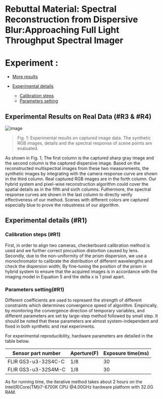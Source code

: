 # Rebuttal Material: Spectral Reconstruction from Dispersive Blur:Approaching Full Light Throughput Spectral Imager

# Experiment :

* [More results](#res)
* [Experimental details](#para)
   
    * [Calibration steps](#calib)
    * [Parameters setting](#parameters)


## <span id="res">Experimental Results on Real Data (#R3 & #R4)</span>

![image](https://github.com/fjdksfj/fjdksfj.github.io/blob/master/fig7_ver1.png)

> Fig. 1: Experimental results on captured image data. The synthetic RGB images, details and the spectral response of scene points are evaluated.

As shown in Fig. 1, The first column is the captured sharp gray image and the second column is the captured dispersive image. Based on the reconstructed multispectral images from these two measurements, the synthetic images by integrating with the camera response curve are shown in the third column. Real captured RGB images are in the forth column. Our hybrid system and pixel-wise reconstruction algorithm could cover the spatial details as in the fifth and sixth columns. Futhermore, the spectral response curves are shown in the last column to directly verify effectiveness of our method. 
Scenes with different colors are captured especially blue to prove the robustness of our algorithm.

## <span id="para">Experimental details (#R1)</span>
### <span id="calib">Calibration steps (#R1)</span>
[//]: <> (首先为了确保两路相机完全对齐，我们采用棋盘格标定的方法，并且矫正了枕形畸变.  其次由于棱镜色散的不均匀性，我们使用单色仪标定了不同波长的分布情况确定色散宽度；根据结果移动棱镜位置进行调试，确保色散图像符合成像模型文中的方程5)

First, in order to align two cameras, checkerboard calibration method is used and we further correct pincushion distortion caused by lens. Secondly, due to the non-uniformity of the prism dispersion, we use a monochromator to calibrate the distribution of different wavelengths and check the dispersion width; By fine-tuning the position of the prism in hybrid system to ensure that the acquired images is in accordance with the imaging model in Equation 5 and the delta x is 1 pixel apart.  

### <span id="parameters">Parameters setting(#R1)</span>

Different coefficients are used to represent the strength of different constraints which determines convergence speed of algorithm. Empirically, by monitoring the convergence direction of temporary variables, and different parameters are set by large-step method followed by small step. It should be noted that these parameters are almost system-independent and fixed in both synthetic and real experiments.

For experimental reproducibility, hardware parameters are detailed in the table below.

|  Sensor part number    | Aperture(F) |Exposure time(ms)|
| -------------------    | -------| ------------|
| FLIR GS3-u3-32S4C-C    |    1/8 | 30        |
| FLIR GS3-u3-32S4M-C    |    1/8 | 30        |


As for running time, the iterative method takes about 2 hours on the Intel(R)Core(TM)i7-6700K CPU @4.00GHz hardware platform with 32.0G RAM.
